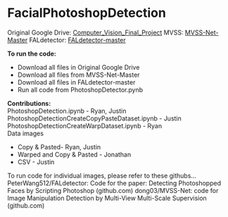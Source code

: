 # FacialPhotoshopDetection
Original Google Drive: [Computer_Vision_Final_Project](https://drive.google.com/drive/u/0/folders/1qRPzc_kkTeNinCAOMoXj6d_nwu-u_HfH)
MVSS: [MVSS-Net-Master](https://drive.google.com/drive/u/0/folders/1I-AV0b1gHt9JC6fXMypktyD0Cjaxuggc)
FALdetector: [FALdetector-master](https://drive.google.com/drive/u/0/folders/1q7XlzI3YiLAf58YWp6KvvMbsbizlyLmv)

__To run the code:__
- Download all files in Original Google Drive
- Download all files from MVSS-Net-Master
- Download all files in FALdetector-master
- Run all code from PhotoshopDetector.pynb<br>

__Contributions:__<br>
PhotoshopDetection.ipynb - Ryan, Justin<br>
PhotoshopDetectionCreateCopyPasteDataset.ipynb - Justin<br>
PhotoshopDetectionCreateWarpDataset.ipynb - Ryan<br>
Data images<br>
- Copy & Pasted- Ryan, Justin<br>
- Warped and Copy & Pasted - Jonathan<br>
- CSV - Justin<br>

To run code for individual images, please refer to these githubs…
PeterWang512/FALdetector: Code for the paper: Detecting Photoshopped Faces by Scripting Photoshop (github.com)
dong03/MVSS-Net: code for Image Manipulation Detection by Multi-View Multi-Scale Supervision (github.com)
